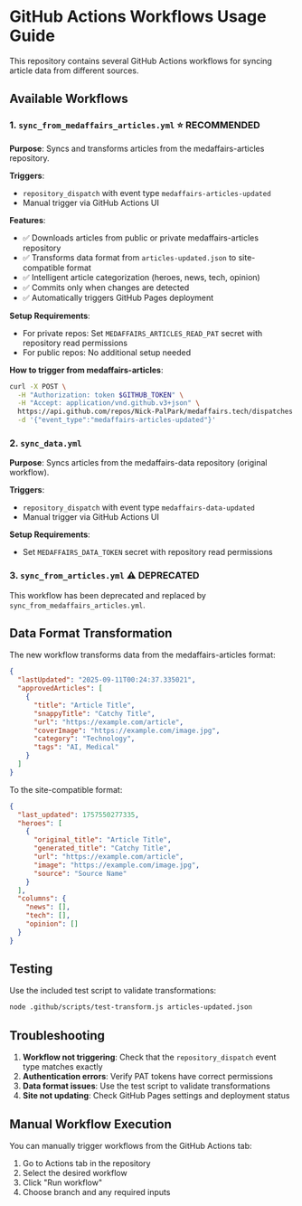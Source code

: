 # GitHub Actions Workflows Usage Guide

This repository contains several GitHub Actions workflows for syncing article data from different sources.

## Available Workflows

### 1. `sync_from_medaffairs_articles.yml` ⭐ **RECOMMENDED**

**Purpose**: Syncs and transforms articles from the medaffairs-articles repository.

**Triggers**:
- `repository_dispatch` with event type `medaffairs-articles-updated`
- Manual trigger via GitHub Actions UI

**Features**:
- ✅ Downloads articles from public or private medaffairs-articles repository
- ✅ Transforms data format from `articles-updated.json` to site-compatible format
- ✅ Intelligent article categorization (heroes, news, tech, opinion)
- ✅ Commits only when changes are detected
- ✅ Automatically triggers GitHub Pages deployment

**Setup Requirements**:
- For private repos: Set `MEDAFFAIRS_ARTICLES_READ_PAT` secret with repository read permissions
- For public repos: No additional setup needed

**How to trigger from medaffairs-articles**:
```bash
curl -X POST \
  -H "Authorization: token $GITHUB_TOKEN" \
  -H "Accept: application/vnd.github.v3+json" \
  https://api.github.com/repos/Nick-PalPark/medaffairs.tech/dispatches \
  -d '{"event_type":"medaffairs-articles-updated"}'
```

### 2. `sync_data.yml`

**Purpose**: Syncs articles from the medaffairs-data repository (original workflow).

**Triggers**:
- `repository_dispatch` with event type `medaffairs-data-updated`
- Manual trigger via GitHub Actions UI

**Setup Requirements**:
- Set `MEDAFFAIRS_DATA_TOKEN` secret with repository read permissions

### 3. `sync_from_articles.yml` ⚠️ **DEPRECATED**

This workflow has been deprecated and replaced by `sync_from_medaffairs_articles.yml`.

## Data Format Transformation

The new workflow transforms data from the medaffairs-articles format:

```json
{
  "lastUpdated": "2025-09-11T00:24:37.335021",
  "approvedArticles": [
    {
      "title": "Article Title",
      "snappyTitle": "Catchy Title",
      "url": "https://example.com/article",
      "coverImage": "https://example.com/image.jpg",
      "category": "Technology",
      "tags": "AI, Medical"
    }
  ]
}
```

To the site-compatible format:

```json
{
  "last_updated": 1757550277335,
  "heroes": [
    {
      "original_title": "Article Title",
      "generated_title": "Catchy Title",
      "url": "https://example.com/article",
      "image": "https://example.com/image.jpg",
      "source": "Source Name"
    }
  ],
  "columns": {
    "news": [],
    "tech": [],
    "opinion": []
  }
}
```

## Testing

Use the included test script to validate transformations:

```bash
node .github/scripts/test-transform.js articles-updated.json
```

## Troubleshooting

1. **Workflow not triggering**: Check that the `repository_dispatch` event type matches exactly
2. **Authentication errors**: Verify PAT tokens have correct permissions
3. **Data format issues**: Use the test script to validate transformations
4. **Site not updating**: Check GitHub Pages settings and deployment status

## Manual Workflow Execution

You can manually trigger workflows from the GitHub Actions tab:
1. Go to Actions tab in the repository
2. Select the desired workflow
3. Click "Run workflow"
4. Choose branch and any required inputs